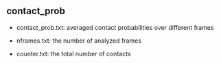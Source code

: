 ## contact_prob

- contact_prob.txt: averaged contact probabilities over different frames

- nframes.txt: the number of analyzed frames

- counter.txt: the total number of contacts
